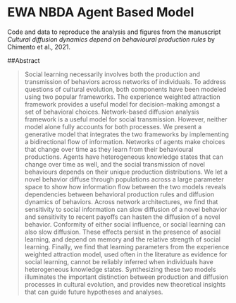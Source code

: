 # EWA NBDA Agent Based Model

Code and data to reproduce the analysis and figures from the manuscript *Cultural diffusion dynamics depend on behavioural production rules* by Chimento et al., 2021.

##Abstract
> Social learning necessarily involves both the production and transmission of behaviors across networks of individuals. To address questions of cultural evolution, both components have been modeled using two popular frameworks. The experience weighted attraction framework provides a useful model for decision-making amongst a set of behavioral choices. Network-based diffusion analysis framework is a useful model for social transmission. However, neither model alone fully accounts for both processes. We present a generative model that integrates the two frameworks by implementing a bidirectional flow of information. Networks of agents make choices that change over time as they learn from their behavioural productions. Agents have heterogeneous knowledge states that can change over time as well, and the social transmission of novel behaviours depends on their unique production distributions. We let a novel behavior diffuse through populations across a large parameter space to show how information flow between the two models reveals dependencies between behavioral production rules and diffusion dynamics of behaviors. Across network architectures, we find that sensitivity to social information can slow diffusion of a novel behavior and sensitivity to recent payoffs can hasten the diffusion of a novel behavior. Conformity of either social influence, or social learning can also slow diffusion. These effects persist in the presence of asocial learning, and depend on memory and the relative strength of social learning. Finally, we find that learning parameters from the experience weighted attraction model, used often in the literature as evidence for social learning, cannot be reliably inferred when individuals have heterogeneous knowledge states. Synthesizing these two models illuminates the important distinction between production and diffusion processes in cultural evolution, and provides new theoretical insights that can guide future hypotheses and analyses.
